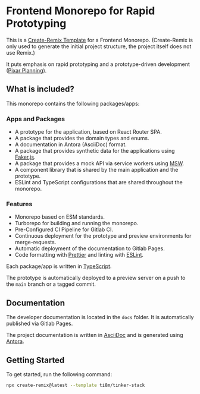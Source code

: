 # Frontend Monorepo for Rapid Prototyping

This is a [Create-Remix Template](https://remix.run/docs/en/main/guides/templates) for a Frontend
Monorepo. (Create-Remix is only used to generate the initial project structure, the project itself
does not use Remix.)

It puts emphasis on rapid prototyping and a prototype-driven development
([Pixar Planning](https://www.youtube.com/watch?v=gbuWJ48T0bE&t=1294s)).

## What is included?

This monorepo contains the following packages/apps:

### Apps and Packages

- A prototype for the application, based on React Router SPA.
- A package that provides the domain types and enums.
- A documentation in Antora (AsciiDoc) format.
- A package that provides synthetic data for the applications using
  [Faker.js](https://fakerjs.dev/).
- A package that provides a mock API via service workers using [MSW](https://mswjs.io/).
- A component library that is shared by the main application and the prototype.
- ESLint and TypeScript configurations that are shared throughout the monorepo.

### Features

- Monorepo based on ESM standards.
- Turborepo for building and running the monorepo.
- Pre-Configured CI Pipeline for Gitlab CI.
- Continuous deployment for the prototype and preview environments for merge-requests.
- Automatic deployment of the documentation to Gitlab Pages.
- Code formatting with [Prettier](https://prettier.io/) and linting with
  [ESLint](https://eslint.org/).

Each package/app is written in [TypeScript](https://www.typescriptlang.org/).

The prototype is automatically deployed to a preview server on a push to the `main` branch or a
tagged commit.

## Documentation

The developer documentation is located in the `docs` folder. It is automatically published via
Gitlab Pages.

The project documentation is written in [AsciiDoc](https://asciidoctor.org/) and is generated using
[Antora](https://antora.org/).

## Getting Started

To get started, run the following command:

```bash
npx create-remix@latest --template ti8m/tinker-stack
```
